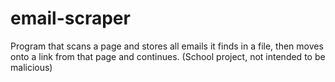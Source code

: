 # email-scraper
Program that scans a page and stores all emails it finds in a file, then moves onto a link from that page and continues. (School project, not intended to be malicious)
